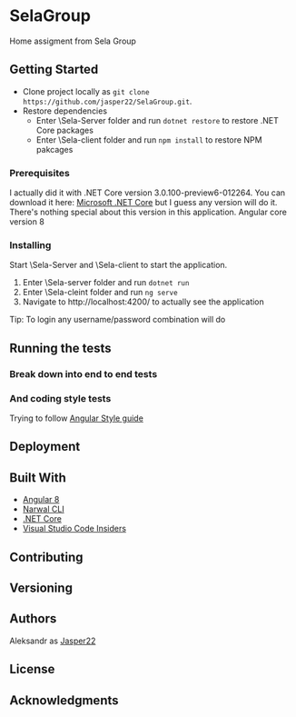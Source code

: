 # SelaGroup

Home assigment from Sela Group

## Getting Started

* Clone project locally as `git clone https://github.com/jasper22/SelaGroup.git`. 
* Restore dependencies
    * Enter \Sela-Server folder and run `dotnet restore` to restore .NET Core packages
    * Enter \Sela-client folder and run `npm install` to restore NPM pakcages

### Prerequisites

I actually did it with .NET Core version 3.0.100-preview6-012264. You can download it here: [Microsoft .NET Core](https://dotnet.microsoft.com/download/dotnet-core/3.0) but I guess any version will do it. There's nothing special about this version in this application.
Angular core version 8

### Installing

Start \Sela-Server and \Sela-client to start the application.

1. Enter \Sela-server folder and run `dotnet run`
2. Enter \Sela-cleint folder and run `ng serve`
3. Navigate to http://localhost:4200/ to actually see the application

Tip: To login any username/password combination will do


## Running the tests



### Break down into end to end tests



### And coding style tests

Trying to follow [Angular Style guide](https://angular.io/guide/styleguide)

## Deployment


## Built With

* [Angular 8](https://angular.io/)
* [Narwal CLI](https://nx.dev/) 
* [.NET Core](https://dotnet.microsoft.com/)
* [Visual Studio Code Insiders](https://code.visualstudio.com/insiders/)

## Contributing


## Versioning


## Authors

Aleksandr as [Jasper22](https://github.com/jasper22)

## License


## Acknowledgments

